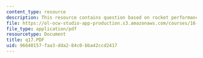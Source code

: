 ```yaml
---
content_type: resource
description: This resource contains question based on rocket performance.
file: https://ol-ocw-studio-app-production.s3.amazonaws.com/courses/16-01-unified-engineering-i-ii-iii-iv-fall-2005-spring-2006/96640157faa3dda284c0bba42ccd2417_q17.PDF
file_type: application/pdf
resourcetype: Document
title: q17.PDF
uid: 96640157-faa3-dda2-84c0-bba42ccd2417
---
```

